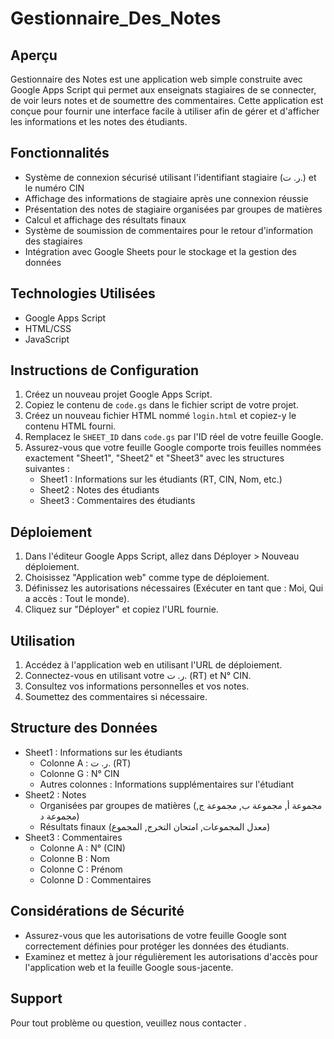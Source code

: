 # Gestionnaire_Des_Notes
## Aperçu
Gestionnaire des Notes est une application web simple construite avec Google Apps Script qui permet aux enseignats stagiaires de se connecter, de voir leurs notes et de soumettre des commentaires. Cette application est conçue pour fournir une interface facile à utiliser afin de gérer et d'afficher les informations et les notes des étudiants.

## Fonctionnalités
- Système de connexion sécurisé utilisant l'identifiant stagiaire (ر. ت.) et le numéro CIN
- Affichage des informations de stagiaire après une connexion réussie
- Présentation des notes de stagiaire organisées par groupes de matières
- Calcul et affichage des résultats finaux
- Système de soumission de commentaires pour le retour d'information des stagiaires
- Intégration avec Google Sheets pour le stockage et la gestion des données

## Technologies Utilisées
- Google Apps Script
- HTML/CSS
- JavaScript

## Instructions de Configuration
1. Créez un nouveau projet Google Apps Script.
2. Copiez le contenu de `code.gs` dans le fichier script de votre projet.
3. Créez un nouveau fichier HTML nommé `login.html` et copiez-y le contenu HTML fourni.
4. Remplacez le `SHEET_ID` dans `code.gs` par l'ID réel de votre feuille Google.
5. Assurez-vous que votre feuille Google comporte trois feuilles nommées exactement "Sheet1", "Sheet2" et "Sheet3" avec les structures suivantes :
   - Sheet1 : Informations sur les étudiants (RT, CIN, Nom, etc.)
   - Sheet2 : Notes des étudiants
   - Sheet3 : Commentaires des étudiants

## Déploiement
1. Dans l'éditeur Google Apps Script, allez dans Déployer > Nouveau déploiement.
2. Choisissez "Application web" comme type de déploiement.
3. Définissez les autorisations nécessaires (Exécuter en tant que : Moi, Qui a accès : Tout le monde).
4. Cliquez sur "Déployer" et copiez l'URL fournie.

## Utilisation
1. Accédez à l'application web en utilisant l'URL de déploiement.
2. Connectez-vous en utilisant votre ر. ت. (RT) et N° CIN.
3. Consultez vos informations personnelles et vos notes.
4. Soumettez des commentaires si nécessaire.

## Structure des Données
- Sheet1 : Informations sur les étudiants
  - Colonne A : ر. ت. (RT)
  - Colonne G : N° CIN
  - Autres colonnes : Informations supplémentaires sur l'étudiant
- Sheet2 : Notes
  - Organisées par groupes de matières (مجموعة أ, مجموعة ب, مجموعة ج, مجموعة د)
  - Résultats finaux (معدل المجموعات, امتحان التخرج, المجموع)
- Sheet3 : Commentaires
  - Colonne A : N° (CIN)
  - Colonne B : Nom
  - Colonne C : Prénom
  - Colonne D : Commentaires

## Considérations de Sécurité
- Assurez-vous que les autorisations de votre feuille Google sont correctement définies pour protéger les données des étudiants.
- Examinez et mettez à jour régulièrement les autorisations d'accès pour l'application web et la feuille Google sous-jacente.

## Support
Pour tout problème ou question, veuillez nous contacter .

